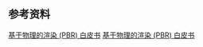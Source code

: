 


## 参考资料
[基于物理的渲染 (PBR) 白皮书](https://zhuanlan.zhihu.com/p/53086060)
[基于物理的渲染 (PBR) 白皮书](https://zhuanlan.zhihu.com/p/81708753)